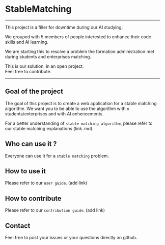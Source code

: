 # StableMatching

---

This project is a filler for downtime during our AI studying.  

We grouped with 5 members of people interested to enhance their code skills and AI learning.  

We are starting this to resolve a problem the formation administration met during students and enterprises matching.

This is our solution, in an open project.  
Feel free to contribute.

---

## Goal of the project

The goal of this project is to create a web application for a stable matching algorithm. We want you to be able to use the algorithm with `n` students/enterprises and with AI enhencements. 

For a better understanding of `stable matching algorithm`, please refer to our stable matching explanations (link .md)

## Who can use it ?

Everyone can use it for a `stable matching` problem.

## How to use it

Please refer to our `user guide`. (add link)

## How to contribute

Please refer to our `contribution guide`. (add link)

## Contact

Feel free to post your issues or your questions directly on github.